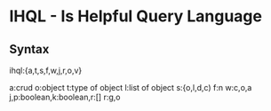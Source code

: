 # IHQL - Is Helpful Query Language

## Syntax

ihql:{a,t,s,f,w,j,r,o,v}

a:crud
o:object
t:type of object
l:list of object
s:{o,l,d,c)
f:n
w:c,o,a
j,p:boolean,k:boolean,r:[]
r:g,o





